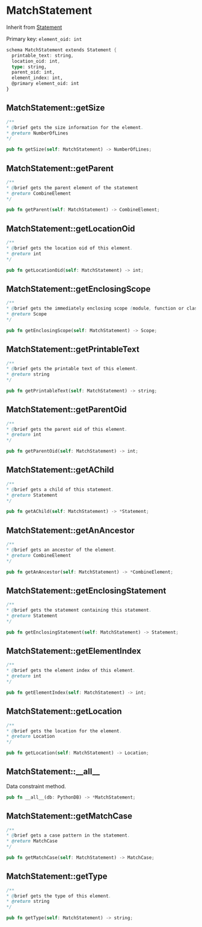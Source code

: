 # MatchStatement

Inherit from [Statement](./Statement.md)

Primary key: `element_oid: int`

```rust
schema MatchStatement extends Statement {
  printable_text: string,
  location_oid: int,
  type: string,
  parent_oid: int,
  element_index: int,
  @primary element_oid: int
}
```
## MatchStatement::getSize

```java
/**
* @brief gets the size information for the element.
* @return NumberOfLines
*/
```
```rust
pub fn getSize(self: MatchStatement) -> NumberOfLines;
```
## MatchStatement::getParent

```java
/**
* @brief gets the parent element of the statement
* @return CombineElement 
*/
```
```rust
pub fn getParent(self: MatchStatement) -> CombineElement;
```
## MatchStatement::getLocationOid

```java
/**
* @brief gets the location oid of this element.
* @return int
*/
```
```rust
pub fn getLocationOid(self: MatchStatement) -> int;
```
## MatchStatement::getEnclosingScope

```java
/**
* @brief gets the immediately enclosing scope (module, function or class) whose body contains this statement.
* @return Scope 
*/
```
```rust
pub fn getEnclosingScope(self: MatchStatement) -> Scope;
```
## MatchStatement::getPrintableText

```java
/**
* @brief gets the printable text of this element.
* @return string
*/
```
```rust
pub fn getPrintableText(self: MatchStatement) -> string;
```
## MatchStatement::getParentOid

```java
/**
* @brief gets the parent oid of this element.
* @return int
*/
```
```rust
pub fn getParentOid(self: MatchStatement) -> int;
```
## MatchStatement::getAChild

```java
/**
* @brief gets a child of this statement.
* @return Statement 
*/
```
```rust
pub fn getAChild(self: MatchStatement) -> *Statement;
```
## MatchStatement::getAnAncestor

```java
/**
* @brief gets an ancestor of the element.
* @return CombineElement 
*/
```
```rust
pub fn getAnAncestor(self: MatchStatement) -> *CombineElement;
```
## MatchStatement::getEnclosingStatement

```java
/**
* @brief gets the statement containing this statement.
* @return Statement 
*/
```
```rust
pub fn getEnclosingStatement(self: MatchStatement) -> Statement;
```
## MatchStatement::getElementIndex

```java
/**
* @brief gets the element index of this element.
* @return int
*/
```
```rust
pub fn getElementIndex(self: MatchStatement) -> int;
```
## MatchStatement::getLocation

```java
/**
* @brief gets the location for the element.
* @return Location
*/
```
```rust
pub fn getLocation(self: MatchStatement) -> Location;
```
## MatchStatement::\_\_all\_\_

Data constraint method.

```rust
pub fn __all__(db: PythonDB) -> *MatchStatement;
```
## MatchStatement::getMatchCase

```java
/**
* @brief gets a case pattern in the statement.
* @return MatchCase 
*/
```
```rust
pub fn getMatchCase(self: MatchStatement) -> MatchCase;
```
## MatchStatement::getType

```java
/**
* @brief gets the type of this element.
* @return string
*/
```
```rust
pub fn getType(self: MatchStatement) -> string;
```
